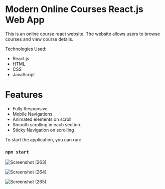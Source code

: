 # Modern Online Courses React.js Web App

This is an online course react website. The website allows users to browse courses and view course details.

Technologies Used:
- React.js
- HTML
- CSS
- JavaScript

# Features
- Fully Responsive
- Mobile Navigations
- Animated elements on scroll
- Smooth scrolling in each section.
- Sticky Navigation on scrolling

To start the application, you can run:

### `npm start`

![Screenshot (263)](https://user-images.githubusercontent.com/119309614/222023647-f20ec677-d442-42cc-b8f7-307cc2d93ec4.png)

![Screenshot (264)](https://user-images.githubusercontent.com/119309614/222023723-58379e11-4cdb-441a-b4bb-4ee2abb2a6a5.png)

![Screenshot (265)](https://user-images.githubusercontent.com/119309614/222023597-bb401dbb-c670-4a9a-8f98-9da404fb17f4.png)
